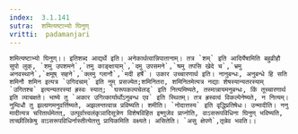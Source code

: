 ```yaml
---
index:  3.1.141
sutra:  शमित्यष्टाभ्यो घिनुण्
vritti:  padamanjari
---
```


	शमित्यष्टाभ्यो घिनुण्।। इतिशब्द आद्यर्थे इति। अनेकार्थत्वान्निपातानाम्। तत्र `शम्` इति आदिर्येषामिति बहुव्रीहौ सुपो लुक्, `शमु उपशमने`,`तमु काङ्क्षायाम्`,`दमु उपसमने`,`श्रमु तपसि खेदे च`,`भ्रमु अनवस्थाने`,`क्षमूष् सहने`,`क्लमु ग्लानौ`,`मदी हर्षे`। उकार उच्चारणार्थ इति। नानुबन्धः, अनुबन्धे हि सति शमिनौ शमिन इत्यत्र `उगिदचाम्` इति नुम् प्रसज्येत;शमिनितरा, शमिनितमेत्यत्र नद्याः शेषस्यान्यतरस्याम् `उगितश्च` इत्यन्यतरस्यां ह्रस्वः स्यात्; `घरूपकल्पचेलड्` इति नित्यमिष्यते, तस्मान्नायमनुबन्धः, किं तूच्चारणार्थ इति व्याचक्षते। भाष्ये तु `अकार उगित्कार्यार्थोऽनुबन्ध एव` इति स्थितम्। तत्र ह्रस्वत्वं विकल्पेनेष्यते, न नित्यम्। नुम्विधौ तु झल्ग्रणमनुवर्त्तिष्यते, अझलन्तत्वान्न प्रविष्यति। शमीति। `नोदात्तस्य` इति वृद्धिप्रतिषेधः। उन्मादीति। ननु मादीत्यत्र चरितार्थमेतत्, उत्पूर्वात्त्वलंकृञादिसूत्रेण विशेषविहित इष्णुजेव प्राप्नोति, वाऽसरूपविधिना घिनुण् भविष्यति, ताच्छीलिकेषु वाऽसरूपविधिर्नास्तीत्येतत्तु प्रायिकमिति वक्ष्यते। असितेति। `असु क्षेपणे`,तृन्नेव भवति।।
